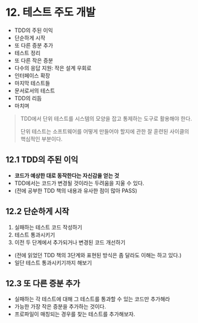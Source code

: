 # 12. 테스트 주도 개발

- TDD의 주된 이익
- 단순하게 시작
- 또 다른 증분 추가
- 테스트 정리
- 또 다른 작은 증분
- 다수의 응답 지원: 작은 설계 우회로
- 인터페이스 확장
- 마지막 테스트들
- 문서로서의 테스트
- TDD의 리듬
- 마치며

> TDD에서 단위 테스트를 시스템의 모양을 잡고 통제하는 도구로 활용해야 한다.
> 
> 단위 테스트는 소프트웨어를 어떻게 만들어야 할지에 관한 잘 훈련된 사이클의 핵심적인 부분이다.

## 12.1 TDD의 주된 이익
- **코드가 예상한 대로 동작한다는 자신감을 얻는 것**
- TDD에서는 코드가 변경될 것이라는 두려움을 지울 수 있다.
- (전에 공부한 TDD 책의 내용과 유사한 점이 많아 PASS)

## 12.2 단순하게 시작

1. 실패하는 테스트 코드 작성하기
2. 테스트 통과시키기
3. 이전 두 단계에서 추가되거나 변경된 코드 개선하기

- (전에 읽었던 TDD 책의 3단계와 표현된 방식은 좀 달라도 이해는 하고 있다.)
- 일단 테스트 통과시키기까지 해보기

## 12.3 또 다른 증분 추가
- 실패하는 각 테스트에 대해 그 테스트를 통과할 수 있는 코드만 추가해라
- 가능한 가장 작은 증분을 추가하는 것이다.
- 프로파일이 매칭되는 경우를 찾는 테스트를 추가해보자.
